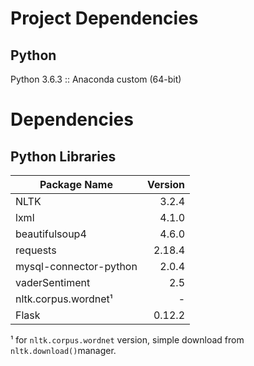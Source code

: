 # Project Dependencies

## Python
Python 3.6.3 :: Anaconda custom (64-bit)

# Dependencies

## Python Libraries
| Package Name | Version |
| ------------ | -------:|
| NLTK | 3.2.4 |
| lxml | 4.1.0 |
| beautifulsoup4 | 4.6.0 |
| requests | 2.18.4|
| mysql-connector-python | 2.0.4 |
| vaderSentiment | 2.5 |
| nltk.corpus.wordnet¹ | - |
| Flask | 0.12.2 |

¹ for `nltk.corpus.wordnet` version, simple download from `nltk.download()`manager.

